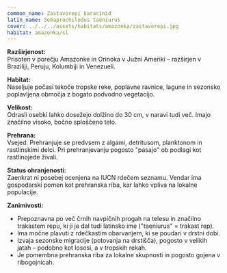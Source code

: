 ```yaml
---
common_name: Zastavorepi karacinid
latin_name: Semaprochilodus taeniurus
cover: ../../../assets/habitats/amazonka/zastavorepi.jpg
habitat: amazonka/sl
---
```

**Razširjenost:**  
Prisoten v porečju Amazonke in Orinoka v Južni Ameriki – razširjen v Braziliji, Peruju, Kolumbiji in Venezueli.

**Habitat:**  
Naseljuje počasi tekoče tropske reke, poplavne ravnice, lagune in sezonsko poplavljena območja z bogato podvodno vegetacijo.

**Velikost:**  
Odrasli osebki lahko dosežejo dolžino do 30 cm, v naravi tudi več. Imajo značilno visoko, bočno sploščeno telo.

**Prehrana:**  
Vsejed. Prehranjuje se predvsem z algami, detritusom, planktonom in rastlinskimi delci. Pri prehranjevanju pogosto "pasajo" ob podlagi kot rastlinojede živali.

**Status ohranjenosti:**  
Zaenkrat ni posebej ocenjena na IUCN rdečem seznamu. Vendar ima gospodarski pomen kot prehranska riba, kar lahko vpliva na lokalne populacije.

**Zanimivosti:**  
- Prepoznavna po več črnih navpičnih progah na telesu in značilno trakastem repu, ki ji je dal tudi latinsko ime ("taeniurus" = trakast rep).  
- Ima močne plavuti z rdečkastim obarvanjem, ki se poudari v drstni dobi.  
- Izvaja sezonske migracije (potovanja na drstišča), pogosto v velikih jatah – podobno kot lososi, a v tropskih rekah.  
- Je pomembna prehranska riba za lokalne skupnosti in pogosto gojena v ribogojnicah.
